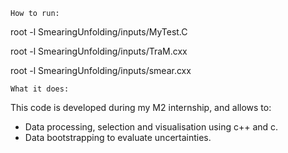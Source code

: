 ```
How to run:
```

root -l SmearingUnfolding/inputs/MyTest.C

root -l SmearingUnfolding/inputs/TraM.cxx

root -l SmearingUnfolding/inputs/smear.cxx

```
What it does:
```

This code is developed during my M2 internship, and allows to:

- Data processing, selection and visualisation using c++ and c.
- Data bootstrapping to evaluate uncertainties.

